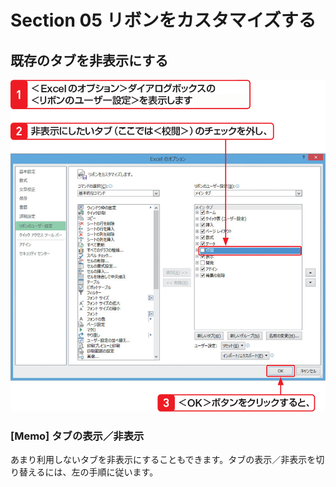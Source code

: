 # Section 05 リボンをカスタマイズする

## 既存のタブを非表示にする

![](001.png)

### [Memo] タブの表示／非表示

あまり利用しないタブを非表示にすることもできます。タブの表示／非表示を切り替えるには、左の手順に従います。
